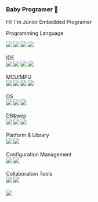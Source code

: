 ### Baby Programer 👋

Hi! I'm Junior Embedded Programer

<!--
**SangsO/SangsO** is a ✨ _special_ ✨ repository because its `README.md` (this file) appears on your GitHub profile.

Here are some ideas to get you started:

- 🔭 I’m currently working on ...
- 🌱 I’m currently learning ...
- 👯 I’m looking to collaborate on ...
- 🤔 I’m looking for help with ...
- 💬 Ask me about ...
- 📫 How to reach me: ...
- 😄 Pronouns: ...
- ⚡ Fun fact: ...
-->
Programming Language
<br>
<div>
  <img src="https://img.shields.io/badge/C-A8B9CC?style=flat-square&logo=C&logoColor=white"/> 
  <img src="https://img.shields.io/badge/C++-00599C?style=flat-square&logo=C%2B%2B&logoColor=white"/>
  <img src="https://img.shields.io/badge/Python-3776AB?style=flat-square&logo=Python&logoColor=white"/> 
  <!--img src="https://img.shields.io/badge/Java-007396?style=flat-square&logo=Java&logoColor=white"/-->
  <img src="https://img.shields.io/badge/Java-007396?style=flat-square&logo=Java&logoColor=white"/>
 </div>
<br>
 IDE
 <div>
   <img src="https://img.shields.io/badge/Visual Studio-5C2D91?style=flat-square&logo=Visual Studio&logoColor=white"/> 
   <img src="https://img.shields.io/badge/Visual Studio Code-007ACC?style=flat-square&logo=Visual Studio&logoColor=white"/>
   <img src="https://img.shields.io/badge/Qt-41CD52?style=flat-square&logo=Qt&logoColor=white"/>
   <img src="https://img.shields.io/badge/Eclipse IDE-2C2255?style=flat-square&logo=Eclipse IDE&logoColor=white"/>     
 </div>
 <br>
   MCU/MPU
 <div>
  <img src="https://img.shields.io/badge/Arduino-00979D?style=flat-square&logo=Arduino&logoColor=white"/> 
  <img src="https://img.shields.io/badge/STM32-03234B?style=flat-square&logo=STMicroelectronics&logoColor=white"/>
  <img src="https://img.shields.io/badge/Raspberry Pi-A22846?style=flat-square&logo=Raspberry Pi&logoColor=white"/>
  <img src="https://img.shields.io/badge/Jetson Nano-76B900?style=flat-square&logo=NVIDIA&logoColor=white"/>
 </div>
 <br>
 OS
 <div>
   <img src="https://img.shields.io/badge/Linux-FCC624?style=flat-square&logo=Linux&logoColor=white"/>
   <img src="https://img.shields.io/badge/Ubuntu-E95420?style=flat-square&logo=Ubuntu&logoColor=white"/> 
   <img src="https://img.shields.io/badge/Windows-0078D6?style=flat-square&logo=Windows&logoColor=white"/>
 </div>
 <br>
 DB&wep
 <div>
  <!--img src="https://img.shields.io/badge/Microsoft SQL Server-CC2927?style=flat-square&logo=Microsoft SQL Server&logoColor=white"/-->
  <!--img src="https://img.shields.io/badge/XAMPP-FB7A24?style=flat-square&logo=XAMPP&logoColor=white"/-->
  <!--img src="https://img.shields.io/badge/MariaDB-003545?style=flat-square&logo=MariaDB&logoColor=white"/-->
  <img src="https://img.shields.io/badge/Apache-D22128?style=flat-square&logo=Apache&logoColor=white"/>
  <img src="https://img.shields.io/badge/PHP-777BB4?style=flat-square&logo=PHP&logoColor=white"/>
  <img src="https://img.shields.io/badge/MySQL-4479A1?style=flat-square&logo=MySQL&logoColor=white"/>
 </div>
 <br>
 Platform & Library
 <div>
 <img src="https://img.shields.io/badge/ROS-22314E?style=flat-square&logo=ROS&logoColor=white"/>
 <img src="https://img.shields.io/badge/OpenCV-5C3EE8?style=flat-square&logo=OpenCV&logoColor=white"/>
 </div>
 <br>
  Configuration Management
 <div>
  <img src="https://img.shields.io/badge/Git-F05032?style=flat-square&logo=Git&logoColor=white"/> 
  <img src="https://img.shields.io/badge/GitHub-181717?style=flat-square&logo=GitHub&logoColor=white"/> 
</div>
<br>
  Collaboration Tools
  <div>
  <img src="https://img.shields.io/badge/Google Docs-4285F4?style=flat-square&logo=Google&logoColor=white"/>
  <img src="https://img.shields.io/badge/Notion-000000?style=flat-square&logo=Notion&logoColor=white"/>
  </dv>
<br>
<br>
<!--  <div>
<src="https://github-readme-stats.vercel.app/api?username=SangsO">
  </div> -->
  <div>
<img align="left" src="https://github-readme-stats.vercel.app/api/top-langs/?username=SangsO&theme=dracula&exclude_repo=Computer-Science-Engineering&layout=compact&langs_count=10"/>
  </div>

